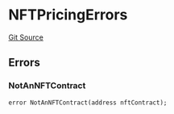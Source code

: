 # NFTPricingErrors
[Git Source](https://github.com/thrackle-io/tron/blob/5f7e8f952b779123753dfeb3491892f00fd8b936/src/common/IErrors.sol)


## Errors
### NotAnNFTContract

```solidity
error NotAnNFTContract(address nftContract);
```

